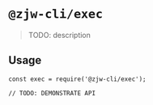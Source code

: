 # `@zjw-cli/exec`

> TODO: description

## Usage

```
const exec = require('@zjw-cli/exec');

// TODO: DEMONSTRATE API
```
